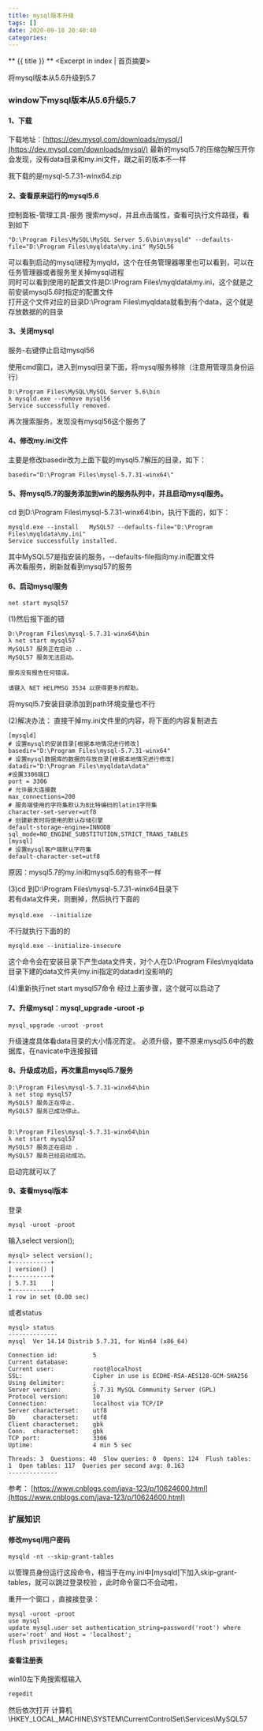 ```yaml
---
title: mysql版本升级
tags: []
date: 2020-09-18 20:40:40
categories:
---
```

** {{ title }} ** <Excerpt in index | 首页摘要>


<!-- more -->

将mysql版本从5.6升级到5.7

### window下mysql版本从5.6升级5.7
#### 1、下载

下载地址：[https://dev.mysql.com/downloads/mysql/](https://dev.mysql.com/downloads/mysql/)
最新的mysql5.7的压缩包解压开你会发现，没有data目录和my.ini文件，跟之前的版本不一样

我下载的是mysql-5.7.31-winx64.zip



#### 2、查看原来运行的mysql5.6

控制面板-管理工具-服务
搜索mysql，并且点击属性，查看可执行文件路径，看到如下

```shell script
"D:\Program Files\MySQL\MySQL Server 5.6\bin\mysqld" --defaults-file="D:\Program Files\myqldata\my.ini" MySQL56
```

可以看到启动的mysql进程为myqld，这个在任务管理器哪里也可以看到，可以在任务管理器或者服务里关掉mysql进程  
同时可以看到使用的配置文件是D:\Program Files\myqldata\my.ini，这个就是之前安装mysql5.6时指定的配置文件  
打开这个文件对应的目录D:\Program Files\myqldata就看到有个data，这个就是存放数据的的目录  

#### 3、关闭mysql

服务-右键停止启动mysql56


使用cmd窗口，进入到mysql目录下面，将mysql服务移除（注意用管理员身份运行）

```shell script
D:\Program Files\MySQL\MySQL Server 5.6\bin
λ mysqld.exe --remove mysql56
Service successfully removed.
```
再次搜索服务，发现没有mysql56这个服务了


#### 4、修改my.ini文件

主要是修改basedir改为上面下载的mysql5.7解压的目录，如下：

```shell script
basedir="D:\Program Files\mysql-5.7.31-winx64\"
```

#### 5、将mysql5.7的服务添加到win的服务队列中，并且启动mysql服务。

cd 到D:\Program Files\mysql-5.7.31-winx64\bin，执行下面的，如下：
```shell script
mysqld.exe --install   MySQL57 --defaults-file="D:\Program Files\myqldata\my.ini"
Service successfully installed.
```

其中MySQL57是指安装的服务，--defaults-file指向my.ini配置文件  
再次看服务，刷新就看到mysql57的服务


#### 6、启动mysql服务
```shell script
net start mysql57
```

(1)然后报下面的错
```shell script
D:\Program Files\mysql-5.7.31-winx64\bin
λ net start mysql57
MySQL57 服务正在启动 ..
MySQL57 服务无法启动。

服务没有报告任何错误。

请键入 NET HELPMSG 3534 以获得更多的帮助。
```

将mysql5.7安装目录添加到path环境变量也不行

(2)解决办法：
直接干掉my.ini文件里的内容，将下面的内容复制进去
```shell script
[mysqld]
# 设置mysql的安装目录[根据本地情况进行修改]
basedir="D:\Program Files\mysql-5.7.31-winx64"
# 设置mysql数据库的数据的存放目录[根据本地情况进行修改]
datadir="D:\Program Files\myqldata\data"
#设置3306端口
port = 3306
# 允许最大连接数
max_connections=200
# 服务端使用的字符集默认为8比特编码的latin1字符集
character-set-server=utf8
# 创建新表时将使用的默认存储引擎
default-storage-engine=INNODB
sql_mode=NO_ENGINE_SUBSTITUTION,STRICT_TRANS_TABLES
[mysql]
# 设置mysql客户端默认字符集
default-character-set=utf8
```
原因：mysql5.7的my.ini和mysql5.6的有些不一样

(3)cd 到D:\Program Files\mysql-5.7.31-winx64目录下  
若有data文件夹，则删掉，然后执行下面的

```shell script
mysqld.exe　--initialize 
```

不行就执行下面的的
```shell script
mysqld.exe --initialize-insecure 
```
这个命令会在安装目录下产生data文件夹，对个人在D:\Program Files\myqldata目录下建的data文件夹(my.ini指定的datadir)没影响的  

(4)重新执行net start mysql57命令
经过上面步骤，这个就可以启动了

#### 7、升级mysql：mysql_upgrade -uroot -p
```shell script
mysql_upgrade -uroot -proot
```
升级速度具体看data目录的大小情况而定。
必须升级，要不原来mysql5.6中的数据库，在navicate中连接报错

#### 8、升级成功后，再次重启mysql5.7服务
```shell script
D:\Program Files\mysql-5.7.31-winx64\bin
λ net stop mysql57
MySQL57 服务正在停止.
MySQL57 服务已成功停止。


D:\Program Files\mysql-5.7.31-winx64\bin
λ net start mysql57
MySQL57 服务正在启动 .
MySQL57 服务已经启动成功。
```

启动完就可以了

#### 9、查看mysql版本
登录
```shell script
mysql -uroot -proot
```
输入select version();
```shell script
mysql> select version();
+-----------+
| version() |
+-----------+
| 5.7.31    |
+-----------+
1 row in set (0.00 sec)
```
或者status
```shell script
mysql> status
--------------
mysql  Ver 14.14 Distrib 5.7.31, for Win64 (x86_64)

Connection id:          5
Current database:
Current user:           root@localhost
SSL:                    Cipher in use is ECDHE-RSA-AES128-GCM-SHA256
Using delimiter:        ;
Server version:         5.7.31 MySQL Community Server (GPL)
Protocol version:       10
Connection:             localhost via TCP/IP
Server characterset:    utf8
Db     characterset:    utf8
Client characterset:    gbk
Conn.  characterset:    gbk
TCP port:               3306
Uptime:                 4 min 5 sec

Threads: 3  Questions: 40  Slow queries: 0  Opens: 124  Flush tables: 1  Open tables: 117  Queries per second avg: 0.163
--------------
```


参考：
[https://www.cnblogs.com/java-123/p/10624600.html](https://www.cnblogs.com/java-123/p/10624600.html)


### 扩展知识

#### 修改mysql用户密码
```shell script
mysqld -nt --skip-grant-tables 
```
以管理员身份运行这段命令，相当于在my.ini中[mysqld]下加入skip-grant-tables，就可以跳过登录校验
，此时命令窗口不会动啦，  

重开一个窗口 ，直接接登录：

```shell script
mysql -uroot -proot
use mysql
update mysql.user set authentication_string=password('root') where user='root' and Host = 'localhost';
flush privileges;

```

#### 查看注册表
win10左下角搜索框输入
```s
regedit
```
然后依次打开
计算机\HKEY_LOCAL_MACHINE\SYSTEM\CurrentControlSet\Services\MySQL57




